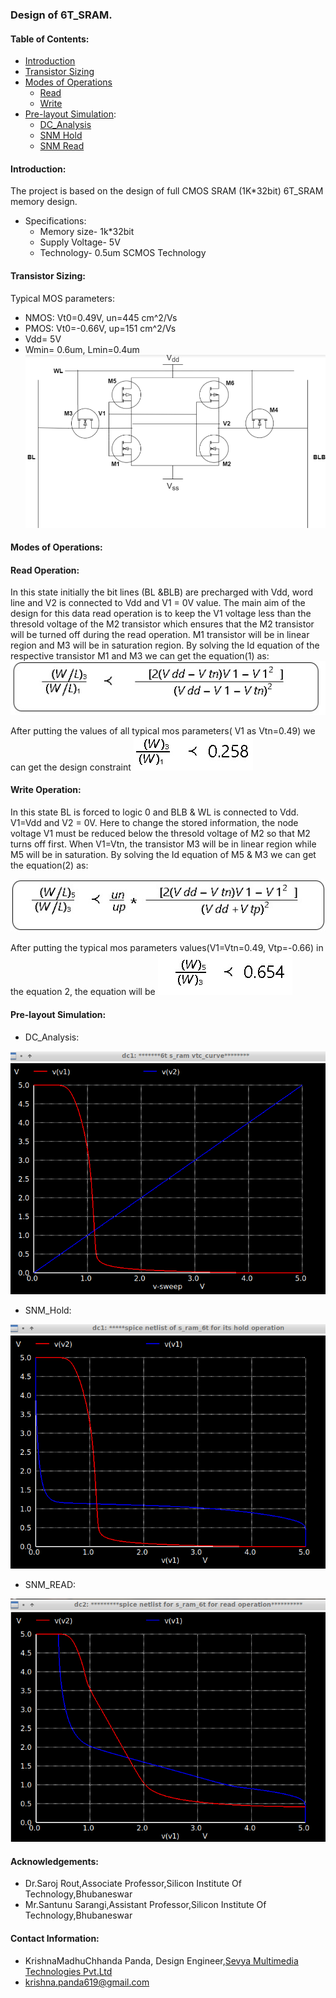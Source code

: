 ### Design of 6T_SRAM.

#### Table of Contents:
 - [Introduction](#Introduction)
 - [Transistor Sizing](#Transistor_Sizing)
 - [Modes of Operations](#Modes)
    - [Read](#Read)
     - [Write](#Write)
  - [Pre-layout Simulation](#Prel-layout_Simulation):
     - [DC_Analysis](#DC_Analysis) 
    - [SNM Hold](#SNM_HOLD)
    - [SNM Read](#SNM_READ)
    
#### Introduction:
The project is based on the design of full CMOS SRAM (1K*32bit) 6T_SRAM memory design.
  
 - Specifications:
     - Memory size- 1k*32bit
    - Supply Voltage- 5V
    - Technology- 0.5um SCMOS Technology
  
#### Transistor Sizing:
Typical MOS parameters:
   
 - NMOS: Vt0=0.49V, un=445 cm^2/Vs
 - PMOS: Vt0=-0.66V, up=151 cm^2/Vs
 - Vdd= 5V
 - Wmin= 0.6um, Lmin=0.4um
  ![Schematic of 6T SRAM cell:](https://github.com/KrishnaMadhuchhanda/6T_-SRAM/blob/main/Diagrams/sram%20%282%29.png)

#### Modes of Operations:
#### Read Operation:
    
  In this state initially the bit lines (BL &BLB) are precharged with Vdd,  word line and V2 is connected to Vdd and V1 = 0V value. The main aim of the design for this data read operation is to keep the V1 voltage less than the thresold voltage of the M2 transistor which ensures that the M2 transistor will be turned off during the read operation. M1 transistor will be in linear region and M3 will be in saturation region.
  By solving the Id equation of the respective transistor M1 and M3 we can get the equation(1) as:                                                     
![Equation will be:](https://github.com/KrishnaMadhuchhanda/6T_-SRAM/blob/main/Diagrams/Eq-1.jpeg)
 
   After putting the values of all typical mos parameters( V1 as Vtn=0.49) we can get the design constraint
   ![equation-03](https://github.com/KrishnaMadhuchhanda/6T_-SRAM/blob/main/Diagrams/Eq-4.jpeg)
   

#### Write Operation:
In this state BL is forced to logic 0 and BLB & WL is connected to Vdd.  V1=Vdd and V2 = 0V.  Here to change the stored information, the node voltage V1 must be reduced below the thresold voltage of M2 so that M2 turns off first.
When V1=Vtn, the transistor M3 will be in linear region while M5 will be in saturation.
By solving the Id equation of M5 & M3 we can get the equation(2) as:

![Equation will be:](https://github.com/KrishnaMadhuchhanda/6T_-SRAM/blob/main/Diagrams/Eq-2.jpeg)

After putting the typical mos parameters values(V1=Vtn=0.49, Vtp=-0.66) in the equation 2, the equation will be
![equation 04](https://github.com/KrishnaMadhuchhanda/6T_-SRAM/blob/main/Diagrams/Eq-3.jpeg)



#### Pre-layout Simulation: 
 - DC_Analysis:
 
![VTC CURVE](https://github.com/KrishnaMadhuchhanda/6T_-SRAM/blob/main/Diagrams/vtc.png)
 - SNM_Hold:

![SNM HOLD](https://github.com/KrishnaMadhuchhanda/6T_-SRAM/blob/main/Diagrams/hold%20%282%29.png)
  - SNM_READ:
  
![SNM READ](https://github.com/KrishnaMadhuchhanda/6T_-SRAM/blob/main/Diagrams/read%20%282%29.png)
 
   
#### Acknowledgements:
-   Dr.Saroj Rout,Associate Professor,Silicon Institute Of Technology,Bhubaneswar
-   Mr.Santunu Sarangi,Assistant Professor,Silicon Institute Of Technology,Bhubaneswar
#### Contact Information:
- KrishnaMadhuChhanda Panda, Design Engineer,[Sevya Multimedia Technologies Pvt.Ltd](http://sevyamultimedia.com)
- [krishna.panda619@gmail.com](mailto:krishna.panda619@gmail.com) 